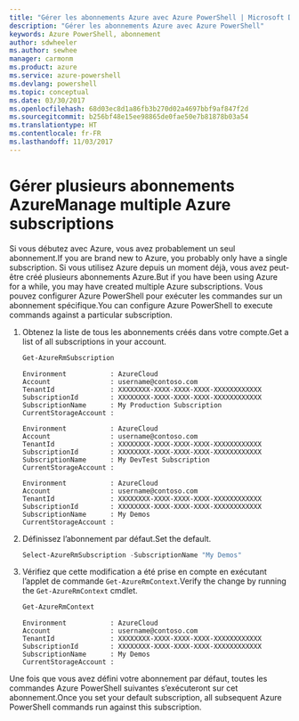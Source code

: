 ```yaml
---
title: "Gérer les abonnements Azure avec Azure PowerShell | Microsoft Docs"
description: "Gérer les abonnements Azure avec Azure PowerShell"
keywords: Azure PowerShell, abonnement
author: sdwheeler
ms.author: sewhee
manager: carmonm
ms.product: azure
ms.service: azure-powershell
ms.devlang: powershell
ms.topic: conceptual
ms.date: 03/30/2017
ms.openlocfilehash: 68d03ec8d1a86fb3b270d02a4697bbf9af847f2d
ms.sourcegitcommit: b256bf48e15ee98865de0fae50e7b81878b03a54
ms.translationtype: HT
ms.contentlocale: fr-FR
ms.lasthandoff: 11/03/2017
---
```

# <a name="manage-multiple-azure-subscriptions"></a><span data-ttu-id="5dfdc-104">Gérer plusieurs abonnements Azure</span><span class="sxs-lookup"><span data-stu-id="5dfdc-104">Manage multiple Azure subscriptions</span></span>

<span data-ttu-id="5dfdc-105">Si vous débutez avec Azure, vous avez probablement un seul abonnement.</span><span class="sxs-lookup"><span data-stu-id="5dfdc-105">If you are brand new to Azure, you probably only have a single subscription.</span></span> <span data-ttu-id="5dfdc-106">Si vous utilisez Azure depuis un moment déjà, vous avez peut-être créé plusieurs abonnements Azure.</span><span class="sxs-lookup"><span data-stu-id="5dfdc-106">But if you have been using Azure for a while, you may have created multiple Azure subscriptions.</span></span> <span data-ttu-id="5dfdc-107">Vous pouvez configurer Azure PowerShell pour exécuter les commandes sur un abonnement spécifique.</span><span class="sxs-lookup"><span data-stu-id="5dfdc-107">You can configure Azure PowerShell to execute commands against a particular subscription.</span></span>

1. <span data-ttu-id="5dfdc-108">Obtenez la liste de tous les abonnements créés dans votre compte.</span><span class="sxs-lookup"><span data-stu-id="5dfdc-108">Get a list of all subscriptions in your account.</span></span>

    ```powershell
    Get-AzureRmSubscription
    ```

    ```
    Environment           : AzureCloud
    Account               : username@contoso.com
    TenantId              : XXXXXXXX-XXXX-XXXX-XXXX-XXXXXXXXXXXX
    SubscriptionId        : XXXXXXXX-XXXX-XXXX-XXXX-XXXXXXXXXXXX
    SubscriptionName      : My Production Subscription
    CurrentStorageAccount :

    Environment           : AzureCloud
    Account               : username@contoso.com
    TenantId              : XXXXXXXX-XXXX-XXXX-XXXX-XXXXXXXXXXXX
    SubscriptionId        : XXXXXXXX-XXXX-XXXX-XXXX-XXXXXXXXXXXX
    SubscriptionName      : My DevTest Subscription
    CurrentStorageAccount :

    Environment           : AzureCloud
    Account               : username@contoso.com
    TenantId              : XXXXXXXX-XXXX-XXXX-XXXX-XXXXXXXXXXXX
    SubscriptionId        : XXXXXXXX-XXXX-XXXX-XXXX-XXXXXXXXXXXX
    SubscriptionName      : My Demos
    CurrentStorageAccount :
    ```

2. <span data-ttu-id="5dfdc-109">Définissez l’abonnement par défaut.</span><span class="sxs-lookup"><span data-stu-id="5dfdc-109">Set the default.</span></span>

    ```powershell
    Select-AzureRmSubscription -SubscriptionName "My Demos"
    ```

3. <span data-ttu-id="5dfdc-110">Vérifiez que cette modification a été prise en compte en exécutant l’applet de commande `Get-AzureRmContext`.</span><span class="sxs-lookup"><span data-stu-id="5dfdc-110">Verify the change by running the `Get-AzureRmContext` cmdlet.</span></span>

    ```powershell
    Get-AzureRmContext
    ```

    ```
    Environment           : AzureCloud
    Account               : username@contoso.com
    TenantId              : XXXXXXXX-XXXX-XXXX-XXXX-XXXXXXXXXXXX
    SubscriptionId        : XXXXXXXX-XXXX-XXXX-XXXX-XXXXXXXXXXXX
    SubscriptionName      : My Demos
    CurrentStorageAccount :
    ```

<span data-ttu-id="5dfdc-111">Une fois que vous avez défini votre abonnement par défaut, toutes les commandes Azure PowerShell suivantes s’exécuteront sur cet abonnement.</span><span class="sxs-lookup"><span data-stu-id="5dfdc-111">Once you set your default subscription, all subsequent Azure PowerShell commands run against this subscription.</span></span>

